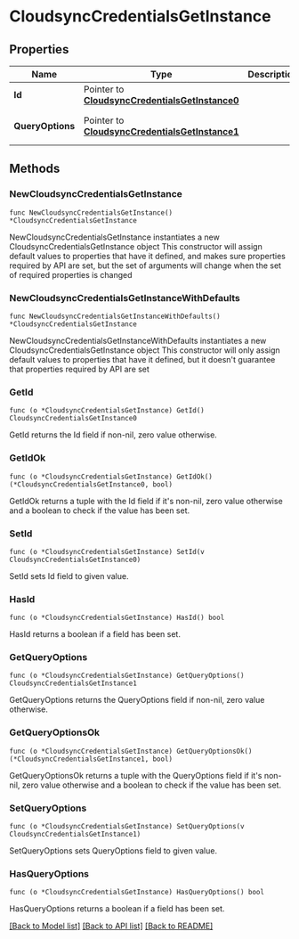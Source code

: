 # CloudsyncCredentialsGetInstance

## Properties

Name | Type | Description | Notes
------------ | ------------- | ------------- | -------------
**Id** | Pointer to [**CloudsyncCredentialsGetInstance0**](CloudsyncCredentialsGetInstance0.md) |  | [optional] 
**QueryOptions** | Pointer to [**CloudsyncCredentialsGetInstance1**](CloudsyncCredentialsGetInstance1.md) |  | [optional] [default to {}]

## Methods

### NewCloudsyncCredentialsGetInstance

`func NewCloudsyncCredentialsGetInstance() *CloudsyncCredentialsGetInstance`

NewCloudsyncCredentialsGetInstance instantiates a new CloudsyncCredentialsGetInstance object
This constructor will assign default values to properties that have it defined,
and makes sure properties required by API are set, but the set of arguments
will change when the set of required properties is changed

### NewCloudsyncCredentialsGetInstanceWithDefaults

`func NewCloudsyncCredentialsGetInstanceWithDefaults() *CloudsyncCredentialsGetInstance`

NewCloudsyncCredentialsGetInstanceWithDefaults instantiates a new CloudsyncCredentialsGetInstance object
This constructor will only assign default values to properties that have it defined,
but it doesn't guarantee that properties required by API are set

### GetId

`func (o *CloudsyncCredentialsGetInstance) GetId() CloudsyncCredentialsGetInstance0`

GetId returns the Id field if non-nil, zero value otherwise.

### GetIdOk

`func (o *CloudsyncCredentialsGetInstance) GetIdOk() (*CloudsyncCredentialsGetInstance0, bool)`

GetIdOk returns a tuple with the Id field if it's non-nil, zero value otherwise
and a boolean to check if the value has been set.

### SetId

`func (o *CloudsyncCredentialsGetInstance) SetId(v CloudsyncCredentialsGetInstance0)`

SetId sets Id field to given value.

### HasId

`func (o *CloudsyncCredentialsGetInstance) HasId() bool`

HasId returns a boolean if a field has been set.

### GetQueryOptions

`func (o *CloudsyncCredentialsGetInstance) GetQueryOptions() CloudsyncCredentialsGetInstance1`

GetQueryOptions returns the QueryOptions field if non-nil, zero value otherwise.

### GetQueryOptionsOk

`func (o *CloudsyncCredentialsGetInstance) GetQueryOptionsOk() (*CloudsyncCredentialsGetInstance1, bool)`

GetQueryOptionsOk returns a tuple with the QueryOptions field if it's non-nil, zero value otherwise
and a boolean to check if the value has been set.

### SetQueryOptions

`func (o *CloudsyncCredentialsGetInstance) SetQueryOptions(v CloudsyncCredentialsGetInstance1)`

SetQueryOptions sets QueryOptions field to given value.

### HasQueryOptions

`func (o *CloudsyncCredentialsGetInstance) HasQueryOptions() bool`

HasQueryOptions returns a boolean if a field has been set.


[[Back to Model list]](../README.md#documentation-for-models) [[Back to API list]](../README.md#documentation-for-api-endpoints) [[Back to README]](../README.md)


